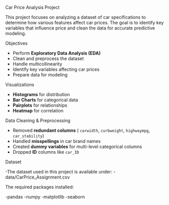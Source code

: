 Car Price Analysis Project

This project focuses on analyzing a dataset of car specifications to determine how various features affect car prices. The goal is to identify key variables that influence price and clean the data for accurate predictive modeling.

Objectives

- Perform **Exploratory Data Analysis (EDA)**
- Clean and preprocess the dataset
- Handle multicollinearity
- Identify key variables affecting car prices
- Prepare data for modeling

Visualizations
- **Histograms** for distribution
- **Bar Charts** for categorical data
- **Pairplots** for relationships
- **Heatmap** for correlation

 Data Cleaning & Preprocessing

- Removed **redundant columns** ( `carwidth`, `curbweight`, `highwaympg`, `car_stability`)
- Handled **misspellings** in car brand names
- Created **dummy variables** for multi-level categorical columns
- Dropped **ID** columns like `car_ID`

Dataset

-The dataset used in this project is available under:
-data/CarPrice_Assignment.csv

 The required packages installed:

-pandas
-numpy
-matplotlib
-seaborn
